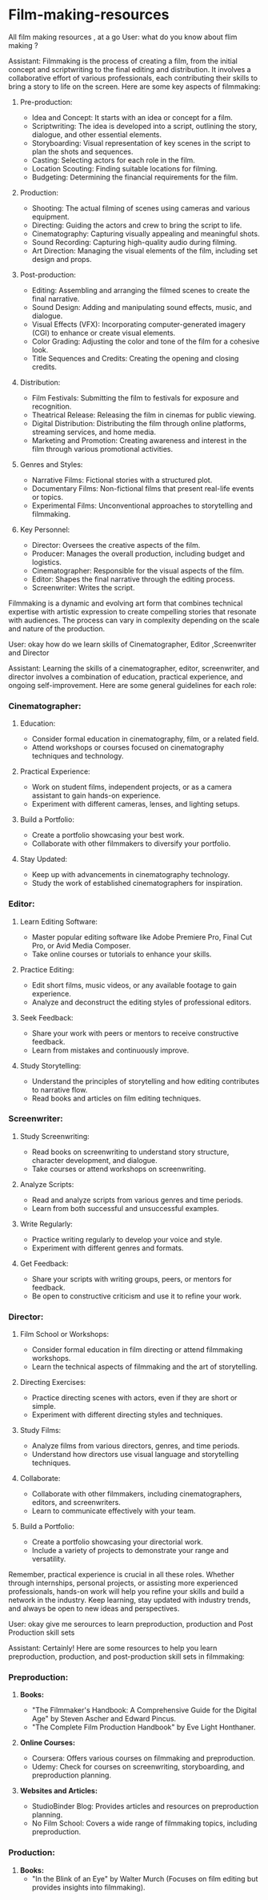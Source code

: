 # Film-making-resources
All film making resources , at a go
User: what do you know about flim making ?

Assistant: Filmmaking is the process of creating a film, from the initial concept and scriptwriting to the final editing and distribution. It involves a collaborative effort of various professionals, each contributing their skills to bring a story to life on the screen. Here are some key aspects of filmmaking:

1. Pre-production:
   - Idea and Concept: It starts with an idea or concept for a film.
   - Scriptwriting: The idea is developed into a script, outlining the story, dialogue, and other essential elements.
   - Storyboarding: Visual representation of key scenes in the script to plan the shots and sequences.
   - Casting: Selecting actors for each role in the film.
   - Location Scouting: Finding suitable locations for filming.
   - Budgeting: Determining the financial requirements for the film.

2. Production:
   - Shooting: The actual filming of scenes using cameras and various equipment.
   - Directing: Guiding the actors and crew to bring the script to life.
   - Cinematography: Capturing visually appealing and meaningful shots.
   - Sound Recording: Capturing high-quality audio during filming.
   - Art Direction: Managing the visual elements of the film, including set design and props.

3. Post-production:
   - Editing: Assembling and arranging the filmed scenes to create the final narrative.
   - Sound Design: Adding and manipulating sound effects, music, and dialogue.
   - Visual Effects (VFX): Incorporating computer-generated imagery (CGI) to enhance or create visual elements.
   - Color Grading: Adjusting the color and tone of the film for a cohesive look.
   - Title Sequences and Credits: Creating the opening and closing credits.

4. Distribution:
   - Film Festivals: Submitting the film to festivals for exposure and recognition.
   - Theatrical Release: Releasing the film in cinemas for public viewing.
   - Digital Distribution: Distributing the film through online platforms, streaming services, and home media.
   - Marketing and Promotion: Creating awareness and interest in the film through various promotional activities.

5. Genres and Styles:
   - Narrative Films: Fictional stories with a structured plot.
   - Documentary Films: Non-fictional films that present real-life events or topics.
   - Experimental Films: Unconventional approaches to storytelling and filmmaking.

6. Key Personnel:
   - Director: Oversees the creative aspects of the film.
   - Producer: Manages the overall production, including budget and logistics.
   - Cinematographer: Responsible for the visual aspects of the film.
   - Editor: Shapes the final narrative through the editing process.
   - Screenwriter: Writes the script.

Filmmaking is a dynamic and evolving art form that combines technical expertise with artistic expression to create compelling stories that resonate with audiences. The process can vary in complexity depending on the scale and nature of the production.

User: okay how do we learn skills of Cinematographer, Editor ,Screenwriter and Director

Assistant: Learning the skills of a cinematographer, editor, screenwriter, and director involves a combination of education, practical experience, and ongoing self-improvement. Here are some general guidelines for each role:

### Cinematographer:

1. Education:
   - Consider formal education in cinematography, film, or a related field.
   - Attend workshops or courses focused on cinematography techniques and technology.

2. Practical Experience:
   - Work on student films, independent projects, or as a camera assistant to gain hands-on experience.
   - Experiment with different cameras, lenses, and lighting setups.

3. Build a Portfolio:
   - Create a portfolio showcasing your best work.
   - Collaborate with other filmmakers to diversify your portfolio.

4. Stay Updated:
   - Keep up with advancements in cinematography technology.
   - Study the work of established cinematographers for inspiration.

### Editor:

1. Learn Editing Software:
   - Master popular editing software like Adobe Premiere Pro, Final Cut Pro, or Avid Media Composer.
   - Take online courses or tutorials to enhance your skills.

2. Practice Editing:
   - Edit short films, music videos, or any available footage to gain experience.
   - Analyze and deconstruct the editing styles of professional editors.

3. Seek Feedback:
   - Share your work with peers or mentors to receive constructive feedback.
   - Learn from mistakes and continuously improve.

4. Study Storytelling:
   - Understand the principles of storytelling and how editing contributes to narrative flow.
   - Read books and articles on film editing techniques.

### Screenwriter:

1. Study Screenwriting:
   - Read books on screenwriting to understand story structure, character development, and dialogue.
   - Take courses or attend workshops on screenwriting.

2. Analyze Scripts:
   - Read and analyze scripts from various genres and time periods.
   - Learn from both successful and unsuccessful examples.

3. Write Regularly:
   - Practice writing regularly to develop your voice and style.
   - Experiment with different genres and formats.

4. Get Feedback:
   - Share your scripts with writing groups, peers, or mentors for feedback.
   - Be open to constructive criticism and use it to refine your work.

### Director:

1. Film School or Workshops:
   - Consider formal education in film directing or attend filmmaking workshops.
   - Learn the technical aspects of filmmaking and the art of storytelling.

2. Directing Exercises:
   - Practice directing scenes with actors, even if they are short or simple.
   - Experiment with different directing styles and techniques.

3. Study Films:
   - Analyze films from various directors, genres, and time periods.
   - Understand how directors use visual language and storytelling techniques.

4. Collaborate:
   - Collaborate with other filmmakers, including cinematographers, editors, and screenwriters.
   - Learn to communicate effectively with your team.

5. Build a Portfolio:
   - Create a portfolio showcasing your directorial work.
   - Include a variety of projects to demonstrate your range and versatility.

Remember, practical experience is crucial in all these roles. Whether through internships, personal projects, or assisting more experienced professionals, hands-on work will help you refine your skills and build a network in the industry. Keep learning, stay updated with industry trends, and always be open to new ideas and perspectives.

User: okay give me serources to learn preproduction, production and Post Production skill sets

Assistant: Certainly! Here are some resources to help you learn preproduction, production, and post-production skill sets in filmmaking:

### Preproduction:

1. **Books:**
   - "The Filmmaker's Handbook: A Comprehensive Guide for the Digital Age" by Steven Ascher and Edward Pincus.
   - "The Complete Film Production Handbook" by Eve Light Honthaner.

2. **Online Courses:**
   - Coursera: Offers various courses on filmmaking and preproduction.
   - Udemy: Check for courses on screenwriting, storyboarding, and preproduction planning.

3. **Websites and Articles:**
   - StudioBinder Blog: Provides articles and resources on preproduction planning.
   - No Film School: Covers a wide range of filmmaking topics, including preproduction.

### Production:

1. **Books:**
   - "In the Blink of an Eye" by Walter Murch (Focuses on film editing but provides insights into filmmaking).

